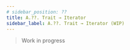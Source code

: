 ```yaml
---
# sidebar_position: ??
title: A.??. Trait → Iterator
sidebar_label: A.??. Trait → Iterator (WIP)
---
```


> Work in progress

<!-- 
Chapter ini membahas tentang trait iterator, salah satu trait yang sangat penting, dipakai pada operasi perulangan/iterasi.

## A.48.1. Konsep trait iterator. -->
